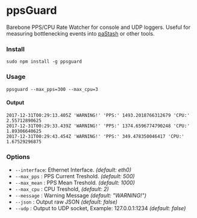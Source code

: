 # ppsGuard
Barebone PPS/CPU Rate Watcher for console and UDP loggers. Useful for measuring bottlenecking events into [paStash](https://github.com/sipcapture/pastash) or other tools.

### Install
```
sudo npm install -g ppsguard
```

### Usage
```
ppsguard --max_pps=300 --max_cpu=3
```
#### Output
```
2017-12-31T00:29:13.405Z 'WARNING!' 'PPS:' 1493.2018766312679 'CPU:' 2.55712890625
2017-12-31T00:29:33.439Z 'WARNING!' 'PPS:' 1374.6596774790248 'CPU:' 1.89306640625
2017-12-31T00:29:43.454Z 'WARNING!' 'PPS:' 349.478350046417 'CPU:' 1.67529296875
```

### Options
* ``--interface``: Ethernet Interface. _(default: eth0)_
* ``--max_pps``  : PPS Current Treshold. _(default: 500)_
* ``--max_mean`` : PPS Mean Treshold. _(default: 1000)_
* ``--max_cpu``  : CPU Treshold, _(default: 2)_
* ``--message``  : Warning Message _(default: "WARNING!")_
* ``--json``     : Output raw JSON  _(default: false)_
* ``--udp``      : Output to UDP socket, Example: 127.0.0.1:1234 _(default: false)_

